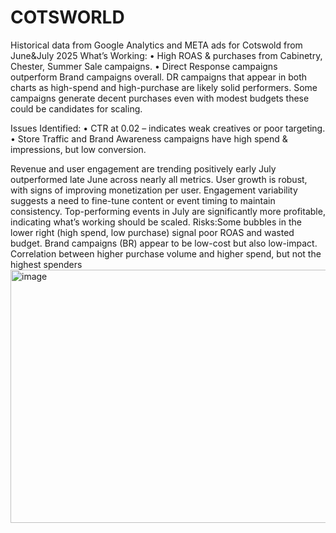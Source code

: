 # COTSWORLD
Historical data from Google Analytics and META ads for  Cotswold from  June&amp;July 2025
What’s Working:
• High ROAS & purchases from Cabinetry, Chester, Summer Sale campaigns.
• Direct Response campaigns outperform Brand campaigns overall.
DR campaigns that appear in both charts as high-spend and high-purchase are likely solid performers.
Some campaigns generate decent purchases even with modest budgets these could be candidates for scaling.


 Issues Identified:
• CTR at 0.02 – indicates weak creatives or poor targeting.
• Store Traffic and Brand Awareness campaigns have high spend & impressions, but low conversion.


Revenue and user engagement are trending positively early July outperformed late June across nearly all metrics.
User growth is robust, with signs of improving monetization per user.
Engagement variability suggests a need to fine-tune content or event timing to maintain consistency.
Top-performing events in July are significantly more profitable, indicating what’s working should be scaled.
Risks:Some bubbles in the lower right (high spend, low purchase) signal poor ROAS and wasted budget.
Brand campaigns (BR) appear to be low-cost but also low-impact.
Correlation between higher purchase volume and higher spend, but not the highest spenders
<img width="1824" height="405" alt="image" src="https://github.com/user-attachments/assets/d6a4cbf3-1327-4b5b-a08c-d4546171a927" />

